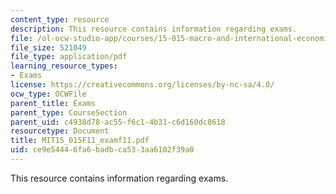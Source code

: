 ```yaml
---
content_type: resource
description: This resource contains information regarding exams.
file: /ol-ocw-studio-app/courses/15-015-macro-and-international-economics-fall-2011/ce9e54446fa6badbca533aa6102f39a0_MIT15_015F11_examf11.pdf
file_size: 521049
file_type: application/pdf
learning_resource_types:
- Exams
license: https://creativecommons.org/licenses/by-nc-sa/4.0/
ocw_type: OCWFile
parent_title: Exams
parent_type: CourseSection
parent_uid: c4938d78-ac55-f6c1-4b31-c6d160dc8618
resourcetype: Document
title: MIT15_015F11_examf11.pdf
uid: ce9e5444-6fa6-badb-ca53-3aa6102f39a0
---
```

This resource contains information regarding exams.